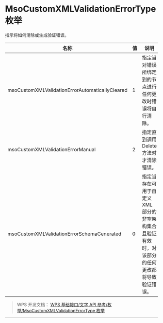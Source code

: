# MsoCustomXMLValidationErrorType 枚举

指示将如何清除或生成验证错误。

| 名称                                            | 值  | 说明                                                                                            |
|-------------------------------------------------|-----|-------------------------------------------------------------------------------------------------|
| msoCustomXMLValidationErrorAutomaticallyCleared | 1   | 指定当对错误所绑定到的节点进行任何更改时错误将自行清除。                                        |
| msoCustomXMLValidationErrorManual               | 2   | 指定直到调用 Delete 方法时才清除错误。                                                          |
| msoCustomXMLValidationErrorSchemaGenerated      | 0   | 指定当存在可用于自定义 XML 部分的非空架构集合且验证有效时，对该部分的任何更改都将导致验证错误。 |

> WPS 开发文档： [WPS 基础接口/文字 API 参考/枚举/MsoCustomXMLValidationErrorType 枚举](https://qn.cache.wpscdn.cn/encs/doc/office_v19/topics/WPS%20%E5%9F%BA%E7%A1%80%E6%8E%A5%E5%8F%A3/%E6%96%87%E5%AD%97%20API%20%E5%8F%82%E8%80%83/%E6%9E%9A%E4%B8%BE/MsoCustomXMLValidationErrorType%20%E6%9E%9A%E4%B8%BE.html)

------------------------------------------------------------------------

